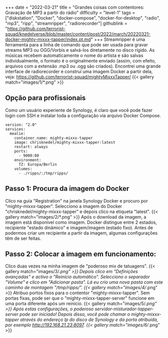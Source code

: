 +++
date = "2022-03-21"
title = "Grandes coisas com contentores: Gravação de MP3 a partir do rádio"
difficulty = "level-1"
tags = ["diskstation", "Docker", "docker-compose", "docker-for-desktop", "radio", "mp3", "ripp", "streamripper", "radiorecorder"]
githublink = "https://github.com/terrorist-squad/knedelverse/blob/master/content/post/2022/march/20220321-docker-mighty-mixxx-tapper/index.pt.md"
+++
Streamripper é uma ferramenta para a linha de comando que pode ser usada para gravar streams MP3 ou OGG/Vorbis e salvá-los diretamente no disco rígido. As músicas recebem automaticamente o nome do artista e são salvas individualmente, o formato é o originalmente enviado (assim, com efeito, arquivos com a extensão .mp3 ou .ogg são criados). Encontrei uma grande interface de radiorecorder e construí uma imagem Docker a partir dela, veja: https://github.com/terrorist-squad/mightyMixxxTapper/
{{< gallery match="images/1/*.png" >}}

## Opção para profissionais
Como um usuário experiente de Synology, é claro que você pode fazer login com SSH e instalar toda a configuração via arquivo Docker Compose.
```
version: "2.0"
services:
  mealie:
    container_name: mighty-mixxx-tapper
    image: chrisknedel/mighty-mixxx-tapper:latest
    restart: always
    ports:
      - 9000:80
    environment:
      TZ: Europa/Berlin
    volumes:
      - ./ripps/:/tmp/ripps/

```

## Passo 1: Procura da imagem do Docker
Clico na guia "Registration" na janela Synology Docker e procuro por "mighty-mixxx-tapper". Selecciono a imagem do Docker "chrisknedel/mighty-mixxx-tapper" e depois clico na etiqueta "latest".
{{< gallery match="images/2/*.png" >}}
Após o download da imagem, a imagem está disponível como imagem. Docker distingue entre 2 estados, recipiente "estado dinâmico" e imagem/imagem (estado fixo). Antes de podermos criar um recipiente a partir da imagem, algumas configurações têm de ser feitas.
## Passo 2: Colocar a imagem em funcionamento:
Clico duas vezes na minha imagem de "poderoso mix de tatuagens".
{{< gallery match="images/3/*.png" >}}
Depois clico em "Definições avançadas" e activo o "Reinício automático". Selecciono o separador "Volume" e clico em "Adicionar pasta". Lá eu crio uma nova pasta com este caminho de montagem "/tmp/ripps/".
{{< gallery match="images/4/*.png" >}}
Atribuo portos fixos para o contentor "mighty-mixxx-tapper". Sem portas fixas, pode ser que o "mighty-mixxx-tapper-server" funcione em uma porta diferente após um reinício.
{{< gallery match="images/5/*.png" >}}
Após estas configurações, o poderoso servidor-misturador-tapper-server pode ser iniciado! Depois disso, você pode chamar o mighty-mixxx-tapper através do endereço Ip do disco de Synology e da porta atribuída, por exemplo http://192.168.21.23:8097.
{{< gallery match="images/6/*.png" >}}